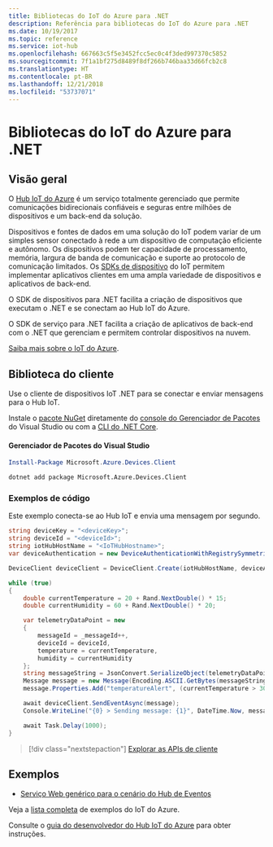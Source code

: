 ```yaml
---
title: Bibliotecas do IoT do Azure para .NET
description: Referência para bibliotecas do IoT do Azure para .NET
ms.date: 10/19/2017
ms.topic: reference
ms.service: iot-hub
ms.openlocfilehash: 667663c5f5e3452fcc5ec0c4f3ded997370c5852
ms.sourcegitcommit: 7f1a1bf275d8489f8df266b746baa33d66fcb2c8
ms.translationtype: HT
ms.contentlocale: pt-BR
ms.lasthandoff: 12/21/2018
ms.locfileid: "53737071"
---
```

# <a name="azure-iot-libraries-for-net"></a>Bibliotecas do IoT do Azure para .NET

## <a name="overview"></a>Visão geral

O [Hub IoT do Azure](https://azure.microsoft.com/services/iot-hub/) é um serviço totalmente gerenciado que permite comunicações bidirecionais confiáveis e seguras entre milhões de dispositivos e um back-end da solução.

Dispositivos e fontes de dados em uma solução do IoT podem variar de um simples sensor conectado à rede a um dispositivo de computação eficiente e autônomo. Os dispositivos podem ter capacidade de processamento, memória, largura de banda de comunicação e suporte ao protocolo de comunicação limitados. Os [SDKs de dispositivo](https://docs.microsoft.com/azure/iot-hub/iot-hub-devguide-sdks) do IoT permitem implementar aplicativos clientes em uma ampla variedade de dispositivos e aplicativos de back-end.

O SDK de dispositivos para .NET facilita a criação de dispositivos que executam o .NET e se conectam ao Hub IoT do Azure.

O SDK de serviço para .NET facilita a criação de aplicativos de back-end com o .NET que gerenciam e permitem controlar dispositivos na nuvem.

[Saiba mais sobre o IoT do Azure](https://docs.microsoft.com/azure/iot-hub/).


## <a name="client-library"></a>Biblioteca do cliente

Use o cliente de dispositivos IoT .NET para se conectar e enviar mensagens para o Hub IoT.

Instale o [pacote NuGet]( https://www.nuget.org/packages/Microsoft.Azure.Devices.Client) diretamente do [console do Gerenciador de Pacotes][PackageManager] do Visual Studio ou com a [CLI do .NET Core][DotNetCLI].

#### <a name="visual-studio-package-manager"></a>Gerenciador de Pacotes do Visual Studio

```powershell
Install-Package Microsoft.Azure.Devices.Client
```

```bash
dotnet add package Microsoft.Azure.Devices.Client
```
### <a name="code-examples"></a>Exemplos de código 

Este exemplo conecta-se ao Hub IoT e envia uma mensagem por segundo.

```csharp
string deviceKey = "<deviceKey>";
string deviceId = "<deviceId>";
string iotHubHostName = "<IoTHubHostname>";
var deviceAuthentication = new DeviceAuthenticationWithRegistrySymmetricKey(deviceId, deviceKey);

DeviceClient deviceClient = DeviceClient.Create(iotHubHostName, deviceAuthentication, TransportType.Mqtt);

while (true)
{
    double currentTemperature = 20 + Rand.NextDouble() * 15;
    double currentHumidity = 60 + Rand.NextDouble() * 20;

    var telemetryDataPoint = new
    {
        messageId = _messageId++,
        deviceId = deviceId,
        temperature = currentTemperature,
        humidity = currentHumidity
    };
    string messageString = JsonConvert.SerializeObject(telemetryDataPoint);
    Message message = new Message(Encoding.ASCII.GetBytes(messageString));
    message.Properties.Add("temperatureAlert", (currentTemperature > 30) ? "true" : "false");

    await deviceClient.SendEventAsync(message);
    Console.WriteLine("{0} > Sending message: {1}", DateTime.Now, messageString);

    await Task.Delay(1000);
}
```


> [!div class="nextstepaction"]
> [Explorar as APIs de cliente](/dotnet/api/overview/azure/iot/client)

## <a name="samples"></a>Exemplos

- [Serviço Web genérico para o cenário do Hub de Eventos](https://azure.microsoft.com/resources/samples/event-hubs-dotnet-importfromweb/)

Veja a [lista completa](https://azure.microsoft.com/resources/samples/?platform=dotnet&service=iot-hub) de exemplos do IoT do Azure.

Consulte o [guia do desenvolvedor do Hub IoT do Azure](https://docs.microsoft.com/azure/iot-hub/iot-hub-devguide) para obter instruções.

[PackageManager]: https://docs.microsoft.com/nuget/tools/package-manager-console
[DotNetCLI]: https://docs.microsoft.com/dotnet/core/tools/dotnet-add-package
